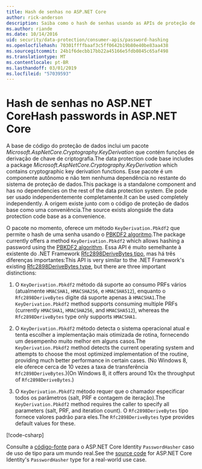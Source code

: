 ```yaml
---
title: Hash de senhas no ASP.NET Core
author: rick-anderson
description: Saiba como o hash de senhas usando as APIs de proteção de dados do ASP.NET Core.
ms.author: riande
ms.date: 10/14/2016
uid: security/data-protection/consumer-apis/password-hashing
ms.openlocfilehash: 70301ffffbaaf3c5ff0642b19b80e40be83aa438
ms.sourcegitcommit: 24b1f6decbb17bb22a45166e5fdb0845c65af498
ms.translationtype: MT
ms.contentlocale: pt-BR
ms.lasthandoff: 03/01/2019
ms.locfileid: "57039593"
---
```

# <a name="hash-passwords-in-aspnet-core"></a><span data-ttu-id="ddd9b-103">Hash de senhas no ASP.NET Core</span><span class="sxs-lookup"><span data-stu-id="ddd9b-103">Hash passwords in ASP.NET Core</span></span>

<span data-ttu-id="ddd9b-104">A base de código do proteção de dados inclui um pacote *Microsoft.AspNetCore.Cryptography.KeyDerivation* que contém funções de derivação de chave de criptografia.</span><span class="sxs-lookup"><span data-stu-id="ddd9b-104">The data protection code base includes a package *Microsoft.AspNetCore.Cryptography.KeyDerivation* which contains cryptographic key derivation functions.</span></span> <span data-ttu-id="ddd9b-105">Esse pacote é um componente autônomo e não tem nenhuma dependência no restante do sistema de proteção de dados.</span><span class="sxs-lookup"><span data-stu-id="ddd9b-105">This package is a standalone component and has no dependencies on the rest of the data protection system.</span></span> <span data-ttu-id="ddd9b-106">Ele pode ser usado independentemente completamente.</span><span class="sxs-lookup"><span data-stu-id="ddd9b-106">It can be used completely independently.</span></span> <span data-ttu-id="ddd9b-107">A origem existe junto com o código de proteção de dados base como uma conveniência.</span><span class="sxs-lookup"><span data-stu-id="ddd9b-107">The source exists alongside the data protection code base as a convenience.</span></span>

<span data-ttu-id="ddd9b-108">O pacote no momento, oferece um método `KeyDerivation.Pbkdf2` que permite o hash de uma senha usando o [PBKDF2 algoritmo](https://tools.ietf.org/html/rfc2898#section-5.2).</span><span class="sxs-lookup"><span data-stu-id="ddd9b-108">The package currently offers a method `KeyDerivation.Pbkdf2` which allows hashing a password using the [PBKDF2 algorithm](https://tools.ietf.org/html/rfc2898#section-5.2).</span></span> <span data-ttu-id="ddd9b-109">Essa API é muito semelhante à existente do .NET Framework [Rfc2898DeriveBytes tipo](/dotnet/api/system.security.cryptography.rfc2898derivebytes), mas há três diferenças importantes:</span><span class="sxs-lookup"><span data-stu-id="ddd9b-109">This API is very similar to the .NET Framework's existing [Rfc2898DeriveBytes type](/dotnet/api/system.security.cryptography.rfc2898derivebytes), but there are three important distinctions:</span></span>

1. <span data-ttu-id="ddd9b-110">O `KeyDerivation.Pbkdf2` método dá suporte ao consumo PRFs vários (atualmente `HMACSHA1`, `HMACSHA256`, e `HMACSHA512`), enquanto o `Rfc2898DeriveBytes` digite dá suporte apenas à `HMACSHA1`.</span><span class="sxs-lookup"><span data-stu-id="ddd9b-110">The `KeyDerivation.Pbkdf2` method supports consuming multiple PRFs (currently `HMACSHA1`, `HMACSHA256`, and `HMACSHA512`), whereas the `Rfc2898DeriveBytes` type only supports `HMACSHA1`.</span></span>

2. <span data-ttu-id="ddd9b-111">O `KeyDerivation.Pbkdf2` método detecta o sistema operacional atual e tenta escolher a implementação mais otimizada de rotina, fornecendo um desempenho muito melhor em alguns casos.</span><span class="sxs-lookup"><span data-stu-id="ddd9b-111">The `KeyDerivation.Pbkdf2` method detects the current operating system and attempts to choose the most optimized implementation of the routine, providing much better performance in certain cases.</span></span> <span data-ttu-id="ddd9b-112">(No Windows 8, ele oferece cerca de 10 vezes a taxa de transferência `Rfc2898DeriveBytes`.)</span><span class="sxs-lookup"><span data-stu-id="ddd9b-112">(On Windows 8, it offers around 10x the throughput of `Rfc2898DeriveBytes`.)</span></span>

3. <span data-ttu-id="ddd9b-113">O `KeyDerivation.Pbkdf2` método requer que o chamador especificar todos os parâmetros (salt, PRF e contagem de iteração).</span><span class="sxs-lookup"><span data-stu-id="ddd9b-113">The `KeyDerivation.Pbkdf2` method requires the caller to specify all parameters (salt, PRF, and iteration count).</span></span> <span data-ttu-id="ddd9b-114">O `Rfc2898DeriveBytes` tipo fornece valores padrão para eles.</span><span class="sxs-lookup"><span data-stu-id="ddd9b-114">The `Rfc2898DeriveBytes` type provides default values for these.</span></span>

[!code-csharp[](password-hashing/samples/passwordhasher.cs)]

<span data-ttu-id="ddd9b-115">Consulte a [código-fonte](https://github.com/aspnet/Identity/blob/master/src/Core/PasswordHasher.cs) para o ASP.NET Core Identity `PasswordHasher` caso de uso de tipo para um mundo real.</span><span class="sxs-lookup"><span data-stu-id="ddd9b-115">See the [source code](https://github.com/aspnet/Identity/blob/master/src/Core/PasswordHasher.cs) for ASP.NET Core Identity's `PasswordHasher` type for a real-world use case.</span></span>
